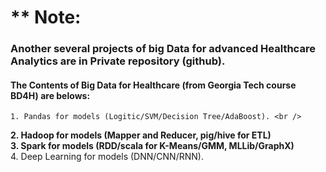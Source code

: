 # ** Note: 
### Another several projects of big Data for advanced Healthcare Analytics are in Private repository (github).
####  The Contents of Big Data for Healthcare (from Georgia Tech course BD4H) are belows:
    
    1. Pandas for models (Logitic/SVM/Decision Tree/AdaBoost). <br />
**2. Hadoop for models (Mapper and Reducer, pig/hive for ETL)** <br />
**3. Spark for models (RDD/scala for K-Means/GMM, MLLib/GraphX)** <br />
    4. Deep Learning for models (DNN/CNN/RNN).
<br>
<br>
<br>
<br>
<br>
